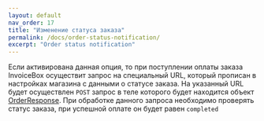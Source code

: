 ```yaml
---
layout: default
nav_order: 17
title: "Изменение статуса заказа"
permalink: /docs/order-status-notification/
excerpt: "Order status notification"
---
```


Если активирована данная опция, то при поступлении оплаты заказа InvoiceBox осуществит запрос на специальный URL, который прописан в настройках магазина с данными о статусе заказа.
На указанный URL будет осуществлен `POST` запрос в теле которого будет находится объект [OrderResponse](/docs/order-create/#orderresponse). При обработке данного запроса необходимо проверять статус заказа, при успешной оплате он будет равен `completed`
